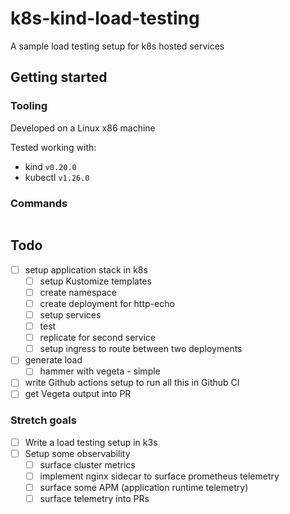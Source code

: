 # k8s-kind-load-testing
A sample load testing setup for k8s hosted services

## Getting started

### Tooling

Developed on a Linux x86 machine

Tested working with: 
- kind `v0.20.0`
- kubectl `v1.26.0`

### Commands

```bash

```


## Todo

- [ ] setup application stack in k8s
    - [ ] setup Kustomize templates
    - [ ] create namespace
    - [ ] create deployment for http-echo
    - [ ] setup services
    - [ ] test 
    - [ ] replicate for second service
    - [ ] setup ingress to route between two deployments
- [ ] generate load
    - [ ] hammer with vegeta - simple
- [ ] write Github actions setup to run all this in Github CI
- [ ] get Vegeta output into PR

### Stretch goals

- [ ] Write a load testing setup in k3s
- [ ] Setup some observability
    - [ ] surface cluster metrics
    - [ ] implement nginx sidecar to surface prometheus telemetry
    - [ ] surface some APM (application runtime telemetry)
    - [ ] surface telemetry into PRs